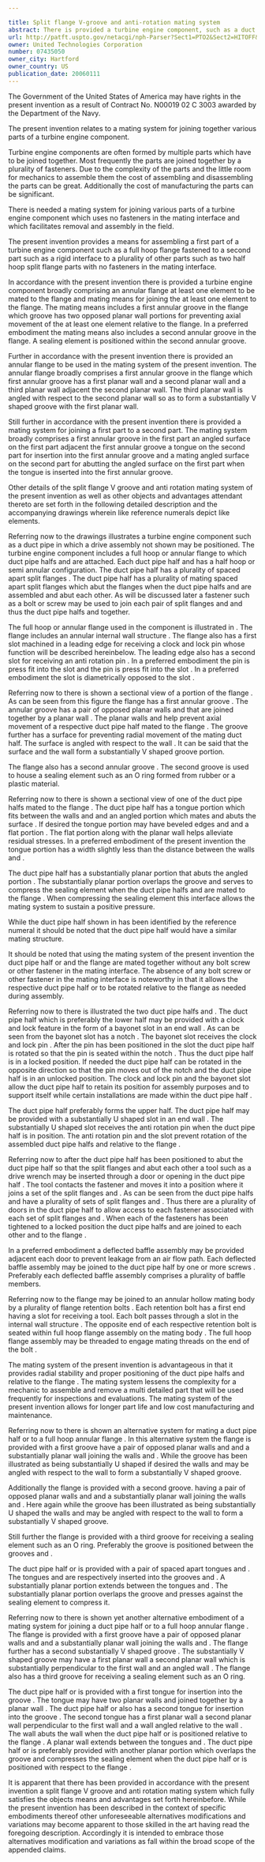 ```yaml
---

title: Split flange V-groove and anti-rotation mating system
abstract: There is provided a turbine engine component, such as a duct pipe, comprising an annular flange, at least one element, such as two duct pipe halfs, to be mated to the flange, and mating system for joining the at least one element to the flange. The mating system includes a first annular groove in the flange, which groove has two opposed planar wall portions for preventing axial movement of the at least one element relative to the flange. In a preferred embodiment, the mating system also includes a second annular groove in the flange. A sealing element is positioned within the second annular groove.
url: http://patft.uspto.gov/netacgi/nph-Parser?Sect1=PTO2&Sect2=HITOFF&p=1&u=%2Fnetahtml%2FPTO%2Fsearch-adv.htm&r=1&f=G&l=50&d=PALL&S1=07435050&OS=07435050&RS=07435050
owner: United Technologies Corporation
number: 07435050
owner_city: Hartford
owner_country: US
publication_date: 20060111
---
```

The Government of the United States of America may have rights in the present invention as a result of Contract No. N00019 02 C 3003 awarded by the Department of the Navy.

The present invention relates to a mating system for joining together various parts of a turbine engine component.

Turbine engine components are often formed by multiple parts which have to be joined together. Most frequently the parts are joined together by a plurality of fasteners. Due to the complexity of the parts and the little room for mechanics to assemble them the cost of assembling and disassembling the parts can be great. Additionally the cost of manufacturing the parts can be significant.

There is needed a mating system for joining various parts of a turbine engine component which uses no fasteners in the mating interface and which facilitates removal and assembly in the field.

The present invention provides a means for assembling a first part of a turbine engine component such as a full hoop flange fastened to a second part such as a rigid interface to a plurality of other parts such as two half hoop split flange parts with no fasteners in the mating interface.

In accordance with the present invention there is provided a turbine engine component broadly comprising an annular flange at least one element to be mated to the flange and mating means for joining the at least one element to the flange. The mating means includes a first annular groove in the flange which groove has two opposed planar wall portions for preventing axial movement of the at least one element relative to the flange. In a preferred embodiment the mating means also includes a second annular groove in the flange. A sealing element is positioned within the second annular groove.

Further in accordance with the present invention there is provided an annular flange to be used in the mating system of the present invention. The annular flange broadly comprises a first annular groove in the flange which first annular groove has a first planar wall and a second planar wall and a third planar wall adjacent the second planar wall. The third planar wall is angled with respect to the second planar wall so as to form a substantially V shaped groove with the first planar wall.

Still further in accordance with the present invention there is provided a mating system for joining a first part to a second part. The mating system broadly comprises a first annular groove in the first part an angled surface on the first part adjacent the first annular groove a tongue on the second part for insertion into the first annular groove and a mating angled surface on the second part for abutting the angled surface on the first part when the tongue is inserted into the first annular groove.

Other details of the split flange V groove and anti rotation mating system of the present invention as well as other objects and advantages attendant thereto are set forth in the following detailed description and the accompanying drawings wherein like reference numerals depict like elements.

Referring now to the drawings illustrates a turbine engine component such as a duct pipe in which a drive assembly not shown may be positioned. The turbine engine component includes a full hoop or annular flange to which duct pipe halfs and are attached. Each duct pipe half and has a half hoop or semi annular configuration. The duct pipe half has a plurality of spaced apart split flanges . The duct pipe half has a plurality of mating spaced apart split flanges which abut the flanges when the duct pipe halfs and are assembled and abut each other. As will be discussed later a fastener such as a bolt or screw may be used to join each pair of split flanges and and thus the duct pipe halfs and together.

The full hoop or annular flange used in the component is illustrated in . The flange includes an annular internal wall structure . The flange also has a first slot machined in a leading edge for receiving a clock and lock pin whose function will be described hereinbelow. The leading edge also has a second slot for receiving an anti rotation pin . In a preferred embodiment the pin is press fit into the slot and the pin is press fit into the slot . In a preferred embodiment the slot is diametrically opposed to the slot .

Referring now to there is shown a sectional view of a portion of the flange . As can be seen from this figure the flange has a first annular groove . The annular groove has a pair of opposed planar walls and that are joined together by a planar wall . The planar walls and help prevent axial movement of a respective duct pipe half mated to the flange . The groove further has a surface for preventing radial movement of the mating duct half. The surface is angled with respect to the wall . It can be said that the surface and the wall form a substantially V shaped groove portion.

The flange also has a second annular groove . The second groove is used to house a sealing element such as an O ring formed from rubber or a plastic material.

Referring now to there is shown a sectional view of one of the duct pipe halfs mated to the flange . The duct pipe half has a tongue portion which fits between the walls and and an angled portion which mates and abuts the surface . If desired the tongue portion may have beveled edges and and a flat portion . The flat portion along with the planar wall helps alleviate residual stresses. In a preferred embodiment of the present invention the tongue portion has a width slightly less than the distance between the walls and .

The duct pipe half has a substantially planar portion that abuts the angled portion . The substantially planar portion overlaps the groove and serves to compress the sealing element when the duct pipe halfs and are mated to the flange . When compressing the sealing element this interface allows the mating system to sustain a positive pressure.

While the duct pipe half shown in has been identified by the reference numeral it should be noted that the duct pipe half would have a similar mating structure.

It should be noted that using the mating system of the present invention the duct pipe half or and the flange are mated together without any bolt screw or other fastener in the mating interface. The absence of any bolt screw or other fastener in the mating interface is noteworthy in that it allows the respective duct pipe half or to be rotated relative to the flange as needed during assembly.

Referring now to there is illustrated the two duct pipe halfs and . The duct pipe half which is preferably the lower half may be provided with a clock and lock feature in the form of a bayonet slot in an end wall . As can be seen from the bayonet slot has a notch . The bayonet slot receives the clock and lock pin . After the pin has been positioned in the slot the duct pipe half is rotated so that the pin is seated within the notch . Thus the duct pipe half is in a locked position. If needed the duct pipe half can be rotated in the opposite direction so that the pin moves out of the notch and the duct pipe half is in an unlocked position. The clock and lock pin and the bayonet slot allow the duct pipe half to retain its position for assembly purposes and to support itself while certain installations are made within the duct pipe half .

The duct pipe half preferably forms the upper half. The duct pipe half may be provided with a substantially U shaped slot in an end wall . The substantially U shaped slot receives the anti rotation pin when the duct pipe half is in position. The anti rotation pin and the slot prevent rotation of the assembled duct pipe halfs and relative to the flange .

Referring now to after the duct pipe half has been positioned to abut the duct pipe half so that the split flanges and abut each other a tool such as a drive wrench may be inserted through a door or opening in the duct pipe half . The tool contacts the fastener and moves it into a position where it joins a set of the split flanges and . As can be seen from the duct pipe halfs and have a plurality of sets of split flanges and . Thus there are a plurality of doors in the duct pipe half to allow access to each fastener associated with each set of split flanges and . When each of the fasteners has been tightened to a locked position the duct pipe halfs and are joined to each other and to the flange .

In a preferred embodiment a deflected baffle assembly may be provided adjacent each door to prevent leakage from an air flow path. Each deflected baffle assembly may be joined to the duct pipe half by one or more screws . Preferably each deflected baffle assembly comprises a plurality of baffle members.

Referring now to the flange may be joined to an annular hollow mating body by a plurality of flange retention bolts . Each retention bolt has a first end having a slot for receiving a tool. Each bolt passes through a slot in the internal wall structure . The opposite end of each respective retention bolt is seated within full hoop flange assembly on the mating body . The full hoop flange assembly may be threaded to engage mating threads on the end of the bolt .

The mating system of the present invention is advantageous in that it provides radial stability and proper positioning of the duct pipe halfs and relative to the flange . The mating system lessens the complexity for a mechanic to assemble and remove a multi detailed part that will be used frequently for inspections and evaluations. The mating system of the present invention allows for longer part life and low cost manufacturing and maintenance.

Referring now to there is shown an alternative system for mating a duct pipe half or to a full hoop annular flange . In this alternative system the flange is provided with a first groove have a pair of opposed planar walls and and a substantially planar wall joining the walls and . While the groove has been illustrated as being substantially U shaped if desired the walls and may be angled with respect to the wall to form a substantially V shaped groove.

Additionally the flange is provided with a second groove. having a pair of opposed planar walls and and a substantially planar wall joining the walls and . Here again while the groove has been illustrated as being substantially U shaped the walls and may be angled with respect to the wall to form a substantially V shaped groove.

Still further the flange is provided with a third groove for receiving a sealing element such as an O ring. Preferably the groove is positioned between the grooves and .

The duct pipe half or is provided with a pair of spaced apart tongues and . The tongues and are respectively inserted into the grooves and . A substantially planar portion extends between the tongues and . The substantially planar portion overlaps the groove and presses against the sealing element to compress it.

Referring now to there is shown yet another alternative embodiment of a mating system for joining a duct pipe half or to a full hoop annular flange . The flange is provided with a first groove have a pair of opposed planar walls and and a substantially planar wall joining the walls and . The flange further has a second substantially V shaped groove . The substantially V shaped groove may have a first planar wall a second planar wall which is substantially perpendicular to the first wall and an angled wall . The flange also has a third groove for receiving a sealing element such as an O ring.

The duct pipe half or is provided with a first tongue for insertion into the groove . The tongue may have two planar walls and joined together by a planar wall . The duct pipe half or also has a second tongue for insertion into the groove . The second tongue has a first planar wall a second planar wall perpendicular to the first wall and a wall angled relative to the wall . The wall abuts the wall when the duct pipe half or is positioned relative to the flange . A planar wall extends between the tongues and . The duct pipe half or is preferably provided with another planar portion which overlaps the groove and compresses the sealing element when the duct pipe half or is positioned with respect to the flange .

It is apparent that there has been provided in accordance with the present invention a split flange V groove and anti rotation mating system which fully satisfies the objects means and advantages set forth hereinbefore. While the present invention has been described in the context of specific embodiments thereof other unforeseeable alternatives modifications and variations may become apparent to those skilled in the art having read the foregoing description. Accordingly it is intended to embrace those alternatives modification and variations as fall within the broad scope of the appended claims.


